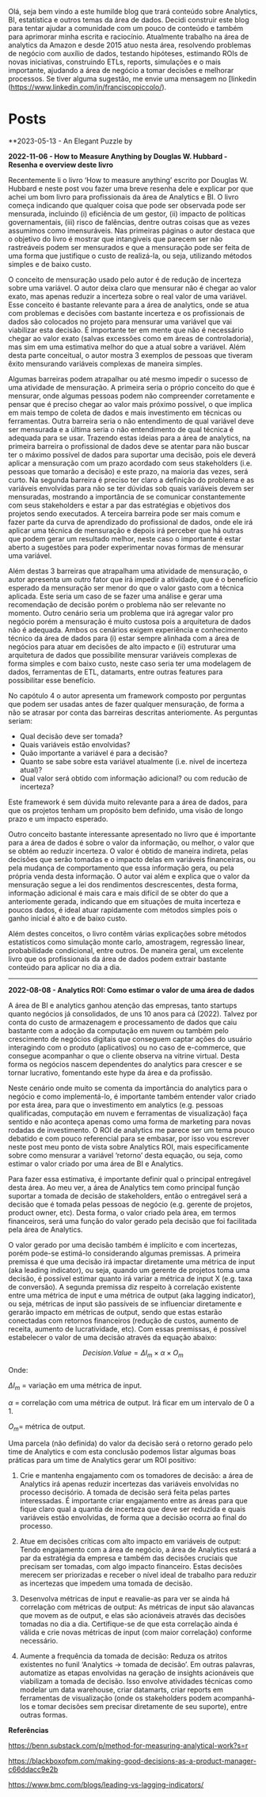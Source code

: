 Olá, seja bem vindo a este humilde blog que trará conteúdo sobre Analytics, BI, estatística e outros temas da área de dados. Decidi construir este blog para tentar ajudar a comunidade com um pouco de conteúdo e também para aprimorar minha escrita e raciocínio. Atualmente trabalho na área de analytics da Amazon e desde 2015 atuo nesta área, resolvendo problemas de negócio com auxílio de dados, testando hipóteses, estimando ROIs de novas iniciativas, construindo ETLs, reports, simulações e o mais importante, ajudando a área de negócio a tomar decisões e melhorar processos.
Se tiver alguma sugestão, me envie uma mensagem no [linkedin (https://www.linkedin.com/in/franciscopiccolo/).

# Posts

**2023-05-13 - An Elegant Puzzle by 

**2022-11-06 - How to Measure Anything by Douglas W. Hubbard - Resenha e overview deste livro**

Recentemente li o livro ‘How to measure anything’ escrito por Douglas W. Hubbard e neste post vou fazer uma breve resenha dele e explicar por que achei um bom livro para profissionais da área de Analytics e BI. O livro começa indicando que qualquer coisa que pode ser observada pode ser mensurada, incluindo (i) eficiência de um gestor, (ii) impacto de políticas governamentais, (iii) risco de falências, dentre outras coisas que as vezes assumimos como imensuráveis. Nas primeiras páginas o autor destaca que o objetivo do livro é mostrar que intangíveis que parecem ser não rastreáveis podem ser mensurados e que a mensuração pode ser feita de uma forma que justifique o custo de realizá-la, ou seja, utilizando métodos simples e de baixo custo.

O conceito de mensuração usado pelo autor é de redução de incerteza sobre uma variável. O autor deixa claro que mensurar não é chegar ao valor exato, mas apenas reduzir a incerteza sobre o real valor de uma variável. Esse conceito é bastante relevante para a área de analytics, onde se atua com problemas e decisões com bastante incerteza e os profissionais de dados são colocados no projeto para mensurar uma variável que vai viabilizar esta decisão. É importante ter em mente que não é necessário chegar ao valor exato (salvas excessões como em áreas de controladoria), mas sim em uma estimativa melhor do que a atual sobre a variável. Além desta parte conceitual, o autor mostra 3 exemplos de pessoas que tiveram êxito mensurando variáveis complexas de maneira simples.

Algumas barreiras podem atrapalhar ou até mesmo impedir o sucesso de uma atividade de mensuração. A primeira seria o próprio conceito do que é mensurar, onde algumas pessoas podem não compreender corretamente e pensar que é preciso chegar ao valor mais próximo possível, o que implica em mais tempo de coleta de dados e mais investimento em técnicas ou ferramentas. Outra barreira seria o não entendimento de qual variável deve ser mensurada e a última seria o não entendimento de qual técnica é adequada para se usar. Trazendo estas ideias para a área de analytics, na primeira barreira o profissional de dados deve se atentar para não buscar ter o máximo possível de dados para suportar uma decisão, pois ele deverá aplicar a mensuração com um prazo acordado com seus stakeholders (i.e. pessoas que tomarão a decisão) e este prazo, na maioria das vezes, será curto. Na segunda barreira é preciso ter claro a definição do problema e as variáveis envolvidas para não se ter dúvidas sob quais variáveis devem ser mensuradas, mostrando a importância de se comunicar constantemente com seus stakeholders e estar a par das estratégias e objetivos dos projetos sendo executados. A terceira barreira pode ser mais comum e fazer parte da curva de aprendizado do profissional de dados, onde ele irá aplicar uma técnica de mensuração e depois irá perceber que há outras que podem gerar um resultado melhor, neste caso o importante é estar aberto a sugestões para poder experimentar novas formas de mensurar uma variável. 

Além destas 3 barreiras que atrapalham uma atividade de mensuração, o autor apresenta um outro fator que irá impedir a atividade, que é o benefício esperado da mensuração ser menor do que o valor gasto com a técnica aplicada. Este seria um caso de se fazer uma análise e gerar uma recomendação de decisão porém o problema não ser relevante no momento. Outro cenário seria um problema que irá agregar valor pro negócio porém a mensuração é muito custosa pois a arquitetura de dados não é adequada. Ambos os cenários exigem experiência e conhecimento técnico da área de dados para (i) estar sempre alinhada com a área de negócios para atuar em decisões de alto impacto e (ii) estruturar uma arquitetura de dados que possibilite mensurar variáveis complexas de forma simples e com baixo custo, neste caso seria ter uma modelagem de dados, ferramentas de ETL, datamarts, entre outras features para possibilitar esse benefício.

No capótulo 4 o autor apresenta um framework composto por perguntas que podem ser usadas antes de fazer qualquer mensuração, de forma a não se atrasar por conta das barreiras descritas anteriomente. As perguntas seriam:

* Qual decisão deve ser tomada?
* Quais variáveis estão envolvidas?
* Quão importante a variável é para a decisão?
* Quanto se sabe sobre esta variável atualmente (i.e. nível de incerteza atual)?
* Qual valor será obtido com informação adicional? ou com reducão de incerteza?

Este framework é sem dúvida muito relevante para a área de dados, para que os projetos tenham um propósito bem definido, uma visão de longo prazo e um impacto esperado. 

Outro conceito bastante interessante apresentado no livro que é importante para a área de dados é sobre o valor da informação, ou melhor, o valor que se obtém ao reduzir incerteza. O valor é obtido de maneira indireta, pelas decisões que serão tomadas e o impacto delas em variáveis financeiras, ou pela mudança de comportamento que essa informação gera, ou pela própria venda desta informação. O autor vai além e explica que o valor da mensuração segue a lei dos rendimentos descrescentes, desta forma, informação adicional é mais cara e mais difícil de se obter do que a anteriomente gerada, indicando que em situações de muita incerteza e poucos dados, é ideal atuar rapidamente com métodos simples pois o ganho inicial é alto e de baixo custo.

Além destes conceitos, o livro contêm várias explicações sobre métodos estatísticos como simulação monte carlo, amostragem, regressão linear, probabilidade condicional, entre outros. De maneira geral, um excelente livro que os profissionais da área de dados podem extrair bastante conteúdo para aplicar no dia a dia.

---

**2022-08-08 - Analytics ROI: Como estimar o valor de uma área de dados**

A área de BI e analytics ganhou atenção das empresas, tanto startups quanto negócios já consolidados, de uns 10 anos para cá (2022). Talvez por conta do custo de armazenagem e processamento de dados que caiu bastante com a adoção da computação em nuvem ou também pelo crescimento de negócios digitais que conseguem captar ações do usuário interagindo com o produto (aplicativos) ou no caso de e-commerce, que consegue acompanhar o que o cliente observa na vitrine virtual. Desta forma os negócios nascem dependentes do analytics para crescer e se tornar lucrativo, fomentando este hype da área e da profissão.

Neste cenário onde muito se comenta da importância do analytics para o negócio e como implementá-lo, é importante também entender valor criado por esta área, para que o investimento em analytics (e.g. pessoas qualificadas, computação em nuvem e ferramentas de visualização) faça sentido e não aconteça apenas como uma forma de marketing para novas rodadas de investimento. O ROI de analytics me parece ser um tema pouco debatido e com pouco referencial para se embasar, por isso vou escrever neste post meu ponto de vista sobre Analytics ROI, mais especificamente sobre como mensurar a variável ‘retorno’ desta equação, ou seja, como estimar o valor criado por uma área de BI e Analytics.

Para fazer essa estimativa, é importante definir qual o principal entregável desta área. Ao meu ver, a área de Analytics tem como principal função suportar a tomada de decisão de stakeholders, então o entregável será a decisão que é tomada pelas pessoas de negócio (e.g. gerente de projetos, product owner, etc). Desta forma, o valor criado pela área, em termos financeiros, será uma função do valor gerado pela decisão que foi facilitada pela área de Analytics.

O valor gerado por uma decisão também é implícito e com incertezas, porém pode-se estimá-lo considerando algumas premissas. A primeira premissa é que uma decisão irá impactar diretamente uma métrica de input (aka leading indicator), ou seja, quando um gerente de projetos toma uma decisão, é possível estimar quanto irá variar a métrica de input X (e.g. taxa de conversão). A segunda premissa diz respeito à correlação existente entre uma métrica de input e uma métrica de output (aka lagging indicator), ou seja, métricas de input são passíveis de se influenciar diretamente e gerarão impacto em métricas de output, sendo que estas estarão conectadas com retornos financeiros (redução de custos, aumento de receita, aumento de lucratividade, etc). Com essas premissas, é possível estabelecer o valor de uma decisão através da equação abaixo:

$$Decision.Value = \Delta I_m \times \alpha \times O_m$$

Onde:

$\Delta I_m$ = variação em uma métrica de input.

$\alpha$ = correlação com uma métrica de output. Irá ficar em um intervalo de 0 a 1.

$O_m$= métrica de output.

Uma parcela (não definida) do valor da decisão será o retorno gerado pelo time de Analytics e com esta conclusão podemos listar algumas boas práticas para um time de Analytics gerar um ROI positivo:

1. Crie e mantenha engajamento com os tomadores de decisão: a área de Analytics irá apenas reduzir incertezas das variáveis envolvidas no processo decisório. A tomada de decisão será feita pelas partes interessadas. É importante criar engajamento entre as áreas para que fique claro qual a quantia de incerteza que deve ser reduzida e quais variáveis estão envolvidas, de forma que a decisão ocorra ao final do processo.

2. Atue em decisões críticas com alto impacto em variáveis de output: Tendo engajamento com a área de negócio, a área de Analytics estará a par da estratégia da empresa e também das decisões cruciais que precisam ser tomadas, com algo impacto financeiro. Estas decisões merecem ser priorizadas e receber o nível ideal de trabalho para reduzir as incertezas que impedem uma tomada de decisão.

3. Desenvolva métricas de input e reavalie-as para ver se ainda há correlação com métricas de output: As métricas de input são alavancas que movem as de output, e elas são acionáveis através das decisões tomadas no dia a dia. Certifique-se de que esta correlação ainda é válida e crie novas métricas de input (com maior correlação) conforme necessário.

4. Aumente a frequência da tomada de decisão: Reduza os atritos existentes no funil ‘Analytics → tomada de decisão’. Em outras palavras, automatize as etapas envolvidas na geração de insights acionáveis que viabilizam a tomada de decisão. Isso envolve atividades técnicas como modelar um data warehouse, criar datamarts, criar reports em ferramentas de visualização (onde os stakeholders podem acompanhá-los e tomar decisões sem precisar diretamente de seu suporte), entre outras formas.

**Referências**

https://benn.substack.com/p/method-for-measuring-analytical-work?s=r

https://blackboxofpm.com/making-good-decisions-as-a-product-manager-c66ddacc9e2b

https://www.bmc.com/blogs/leading-vs-lagging-indicators/
